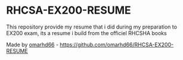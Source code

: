 # RHCSA-EX200-RESUME
This repository provide my resume that i did during my preparation to EX200 exam, its a resume i build  from the officiel RHCSHA books

Made by [omarhd66](https://github.com/omarhd66) - https://github.com/omarhd66/RHCSA-EX200-RESUME